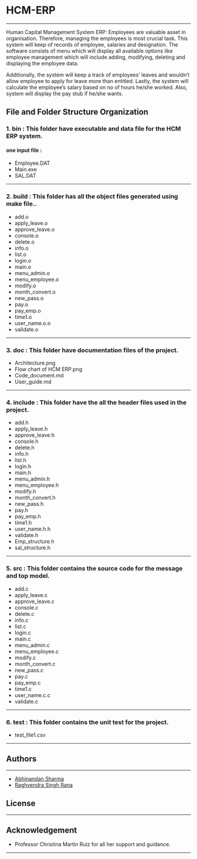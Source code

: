 # HCM-ERP
------
Human Capital Management System ERP:  Employees are valuable asset in organisation. Therefore, managing the employees is most crucial task. This system will keep of records of employee, salaries and designation. The software consists of menu which will display all available options like employee management which will include adding, modifying, deleting and displaying the employee data. 

Additionally, the system will keep a track of employees’ leaves and wouldn’t allow employee to apply for leave more than entitled. Lastly, the system will calculate the employee’s salary based on no of hours he/she worked. Also, system will display the pay stub if he/she wants.
## **File and Folder Structure Organization**

### **1. bin :**   This folder have executable and data file for the HCM ERP system.

#### one input file :
 - Employee.DAT
 - Main.exe
 - SAL.DAT
----------------------------------

### 2. build : This folder has all the object files generated using make file..

-  add.o
-  apply_leave.o
-  approve_leave.o
-  console.o
-  delete.o
-  info.o
-  list.o
-  login.o
-  main.o
-  menu_admin.o
-  menu_employee.o
-  modify.o
-  month_convert.o
-  new_pass.o
-  pay.o
-  pay_emp.o
-  time1.o
-  user_name.o.o
-  validate.o
 ---------------------------------

### 3. doc : This folder have documentation files of the project.

-  Architecture.png
-  Flow chart of HCM ERP.png
-  Code_document.md
-  User_guide.md

------------------------------------------------

### 4. include : This folder have the all the header files used in the project. 

-  add.h
-  apply_leave.h
-  approve_leave.h
-  console.h
-  delete.h
-  info.h
-  list.h
-  login.h
-  main.h
-  menu_admin.h
-  menu_employee.h
-  modify.h
-  month_convert.h
-  new_pass.h
-  pay.h
-  pay_emp.h
-  time1.h
-  user_name.h.h
-  validate.h
-  Emp_structure.h
-  sal_structure.h
--------------------------------------

### 5. src : This folder contains the source code for the message and top model.

-  add.c
-  apply_leave.c
-  approve_leave.c
-  console.c
-  delete.c
-  info.c
-  list.c
-  login.c
-  main.c
-  menu_admin.c
-  menu_employee.c
-  modify.c
-  month_convert.c
-  new_pass.c
-  pay.c
-  pay_emp.c
-  time1.c
-  user_name.c.c
-  validate.c

-----------------------------------------------------------------

### 6. test : This folder contains the unit test for the project.

- test_file1.csv

-------------------------------------------
## Authors
----------
- [Abhinandan Sharma](https://github.com/abhi16de)  
- [Raghvendra Singh Rana](https://github.com/raghvendra-singh-rana) 

## License

                         
------
## Acknowledgement
- Professor Christina Martin Ruiz for all her support and guidance.
-------
